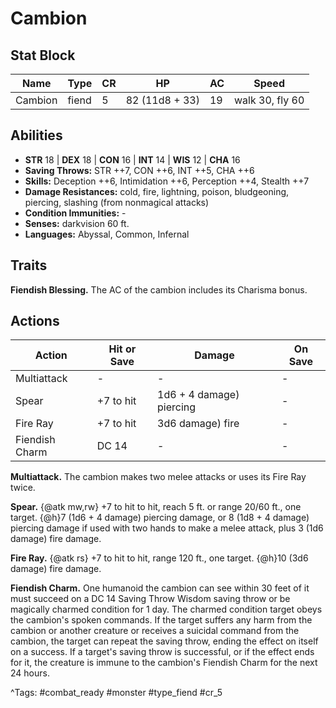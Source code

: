 # Cambion

## Stat Block

| Name | Type | CR | HP | AC | Speed |
|------|------|----|----|----|-------|
| Cambion | fiend | 5 | 82 (11d8 + 33) | 19 | walk 30, fly 60 |

## Abilities

- **STR** 18 | **DEX** 18 | **CON** 16 | **INT** 14 | **WIS** 12 | **CHA** 16
- **Saving Throws:** STR ++7, CON ++6, INT ++5, CHA ++6  
- **Skills:** Deception ++6, Intimidation ++6, Perception ++4, Stealth ++7  
- **Damage Resistances:** cold, fire, lightning, poison, bludgeoning, piercing, slashing (from nonmagical attacks)  
- **Condition Immunities:** -  
- **Senses:** darkvision 60 ft.  
- **Languages:** Abyssal, Common, Infernal

## Traits

**Fiendish Blessing.** The AC of the cambion includes its Charisma bonus.


## Actions

| Action | Hit or Save | Damage | On Save |
|--------|--------------|--------|----------|
| Multiattack | - | - | - |
| Spear | +7 to hit | 1d6 + 4 damage) piercing | - |
| Fire Ray | +7 to hit | 3d6 damage) fire | - |
| Fiendish Charm | DC 14 | - | - |

**Multiattack.** The cambion makes two melee attacks or uses its Fire Ray twice.

**Spear.** {@atk mw,rw} +7 to hit to hit, reach 5 ft. or range 20/60 ft., one target. {@h}7 (1d6 + 4 damage) piercing damage, or 8 (1d8 + 4 damage) piercing damage if used with two hands to make a melee attack, plus 3 (1d6 damage) fire damage.

**Fire Ray.** {@atk rs} +7 to hit to hit, range 120 ft., one target. {@h}10 (3d6 damage) fire damage.

**Fiendish Charm.** One humanoid the cambion can see within 30 feet of it must succeed on a DC 14 Saving Throw Wisdom saving throw or be magically charmed condition for 1 day. The charmed condition target obeys the cambion's spoken commands. If the target suffers any harm from the cambion or another creature or receives a suicidal command from the cambion, the target can repeat the saving throw, ending the effect on itself on a success. If a target's saving throw is successful, or if the effect ends for it, the creature is immune to the cambion's Fiendish Charm for the next 24 hours.


^Tags: #combat_ready #monster #type_fiend #cr_5
